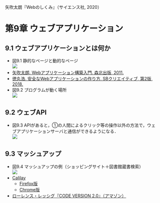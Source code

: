 矢吹太朗『Webのしくみ』（サイエンス社, 2020）

# 第9章 ウェブアプリケーション

## 9.1 ウェブアプリケーションとは何か

- 図9.1 静的なページと動的なページ<br>![](figures/09-1.svg)
- [矢吹太朗. Webアプリケーション構築入門. 森北出版, 2011.](https://calil.jp/book/4627847327)
- [徳丸浩. 安全なWebアプリケーションの作り方. SBクリエイティブ, 第2版, 2018.](https://calil.jp/book/4797393165)
- 図9.2 プログラムが動く場所<br>![](figures/09-2.svg)

## 9.2 ウェブAPI

- 図9.3 APIがあると，①の人間によるクリック等の操作以外の方法で，ウェブアプリケーションサーバと通信ができるようになる．<br>![](figures/09-3.svg)

## 9.3 マッシュアップ

- 図9.4 マッシュアップの例（ショッピングサイト＋図書館蔵書検索）<br>![](figures/09-4.svg)
- [Calilay](https://sites.google.com/site/calilay/)
    - [Firefox版](https://addons.mozilla.org/ja/firefox/addon/calilay/)
    - [Chrome版](https://chrome.google.com/webstore/detail/cafcmlkomanlkeanjkijmhepabjigeef)
- [ローレンス・レッシグ『CODE VERSION 2.0』（アマゾン）](https://www.amazon.co.jp/dp/4798115002/)

